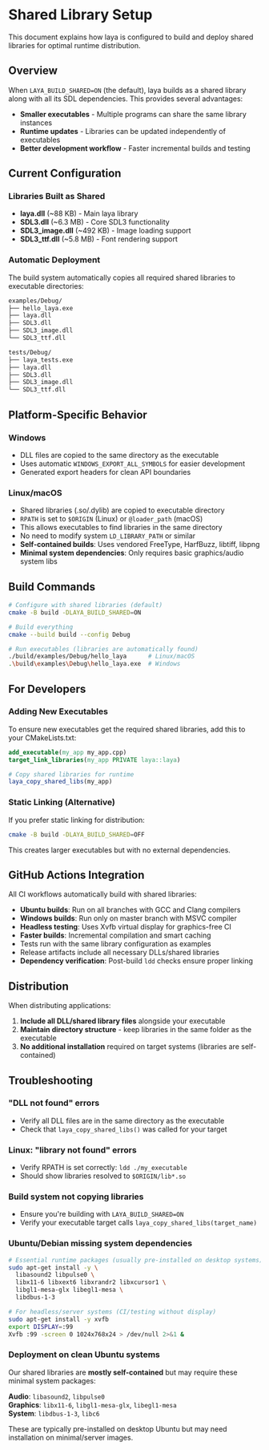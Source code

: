 # Shared Library Setup

This document explains how laya is configured to build and deploy shared libraries for optimal runtime distribution.

## Overview

When `LAYA_BUILD_SHARED=ON` (the default), laya builds as a shared library along with all its SDL dependencies. This provides several advantages:

- **Smaller executables** - Multiple programs can share the same library instances
- **Runtime updates** - Libraries can be updated independently of executables
- **Better development workflow** - Faster incremental builds and testing

## Current Configuration

### Libraries Built as Shared

- **laya.dll** (~88 KB) - Main laya library
- **SDL3.dll** (~6.3 MB) - Core SDL3 functionality
- **SDL3_image.dll** (~492 KB) - Image loading support
- **SDL3_ttf.dll** (~5.8 MB) - Font rendering support

### Automatic Deployment

The build system automatically copies all required shared libraries to executable directories:

```bash
examples/Debug/
├── hello_laya.exe
├── laya.dll
├── SDL3.dll
├── SDL3_image.dll
└── SDL3_ttf.dll

tests/Debug/
├── laya_tests.exe
├── laya.dll
├── SDL3.dll
├── SDL3_image.dll
└── SDL3_ttf.dll
```

## Platform-Specific Behavior

### Windows

- DLL files are copied to the same directory as the executable
- Uses automatic `WINDOWS_EXPORT_ALL_SYMBOLS` for easier development
- Generated export headers for clean API boundaries

### Linux/macOS

- Shared libraries (.so/.dylib) are copied to executable directory  
- `RPATH` is set to `$ORIGIN` (Linux) or `@loader_path` (macOS)
- This allows executables to find libraries in the same directory
- No need to modify system `LD_LIBRARY_PATH` or similar
- **Self-contained builds**: Uses vendored FreeType, HarfBuzz, libtiff, libpng
- **Minimal system dependencies**: Only requires basic graphics/audio system libs

## Build Commands

```bash
# Configure with shared libraries (default)
cmake -B build -DLAYA_BUILD_SHARED=ON

# Build everything
cmake --build build --config Debug

# Run executables (libraries are automatically found)
./build/examples/Debug/hello_laya      # Linux/macOS
.\build\examples\Debug\hello_laya.exe  # Windows
```

## For Developers

### Adding New Executables

To ensure new executables get the required shared libraries, add this to your CMakeLists.txt:

```cmake
add_executable(my_app my_app.cpp)
target_link_libraries(my_app PRIVATE laya::laya)

# Copy shared libraries for runtime
laya_copy_shared_libs(my_app)
```

### Static Linking (Alternative)

If you prefer static linking for distribution:

```bash
cmake -B build -DLAYA_BUILD_SHARED=OFF
```

This creates larger executables but with no external dependencies.

## GitHub Actions Integration

All CI workflows automatically build with shared libraries:

- **Ubuntu builds**: Run on all branches with GCC and Clang compilers
- **Windows builds**: Run only on master branch with MSVC compiler  
- **Headless testing**: Uses Xvfb virtual display for graphics-free CI
- **Faster builds**: Incremental compilation and smart caching
- Tests run with the same library configuration as examples
- Release artifacts include all necessary DLLs/shared libraries
- **Dependency verification**: Post-build `ldd` checks ensure proper linking

## Distribution

When distributing applications:

1. **Include all DLL/shared library files** alongside your executable
2. **Maintain directory structure** - keep libraries in the same folder as the executable
3. **No additional installation** required on target systems (libraries are self-contained)

## Troubleshooting

### "DLL not found" errors

- Verify all DLL files are in the same directory as the executable
- Check that `laya_copy_shared_libs()` was called for your target

### Linux: "library not found" errors

- Verify RPATH is set correctly: `ldd ./my_executable`
- Should show libraries resolved to `$ORIGIN/lib*.so`

### Build system not copying libraries

- Ensure you're building with `LAYA_BUILD_SHARED=ON`
- Verify your executable target calls `laya_copy_shared_libs(target_name)`

### Ubuntu/Debian missing system dependencies

```bash
# Essential runtime packages (usually pre-installed on desktop systems)
sudo apt-get install -y \
  libasound2 libpulse0 \
  libx11-6 libxext6 libxrandr2 libxcursor1 \
  libgl1-mesa-glx libegl1-mesa \
  libdbus-1-3

# For headless/server systems (CI/testing without display)
sudo apt-get install -y xvfb
export DISPLAY=:99
Xvfb :99 -screen 0 1024x768x24 > /dev/null 2>&1 &
```

### Deployment on clean Ubuntu systems

Our shared libraries are **mostly self-contained** but may require these minimal system packages:

**Audio**: `libasound2`, `libpulse0`  
**Graphics**: `libx11-6`, `libgl1-mesa-glx`, `libegl1-mesa`  
**System**: `libdbus-1-3`, `libc6`

These are typically pre-installed on desktop Ubuntu but may need installation on minimal/server images.
